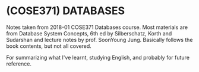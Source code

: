 # (COSE371) DATABASES
Notes taken from 2018-01 COSE371 Databases course.
Most materials are from Database System Concepts, 6th ed by Silberschatz, Korth and Sudarshan
and lecture notes by prof. SoonYoung Jung.
Basically follows the book contents, but not all covered.

For summarizing what I've learnt, studying English, and probably for future reference.
